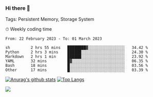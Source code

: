 ### Hi there 👋

Tags: Persistent Memory, Storage System

<!--

[![Anurag's github stats](https://github-readme-stats.vercel.app/api?username=wwyf)](https://github.com/anuraghazra/github-readme-stats)

[![Anurag's github stats](https://github-readme-stats.vercel.app/api?username=wwyf&count_private=true)](https://github.com/anuraghazra/github-readme-stats)


[![Top Langs](https://github-readme-stats.vercel.app/api/top-langs/?username=wwyf&count_private=true&&hide=jupyter%20notebook,html)](https://github.com/anuraghazra/github-readme-stats)



-->


⏱ Weekly coding time

<!--START_SECTION:waka-->

```text
From: 22 February 2023 - To: 01 March 2023

sh         2 hrs 55 mins   ████████▓░░░░░░░░░░░░░░░░   34.42 %
Python     2 hrs 3 mins    ██████░░░░░░░░░░░░░░░░░░░   24.30 %
Markdown   2 hrs 1 min     ██████░░░░░░░░░░░░░░░░░░░   23.92 %
YAML       32 mins         █▓░░░░░░░░░░░░░░░░░░░░░░░   06.35 %
Bash       18 mins         █░░░░░░░░░░░░░░░░░░░░░░░░   03.56 %
Other      17 mins         █░░░░░░░░░░░░░░░░░░░░░░░░   03.39 %
```

<!--END_SECTION:waka-->



[![Anurag's github stats](https://github-readme-stats.vercel.app/api?username=wwyf&count_private=true&show_icons=true&hide_border=true)](https://github.com/anuraghazra/github-readme-stats) [![Top Langs](https://github-readme-stats.vercel.app/api/top-langs/?username=wwyf&count_private=true&hide=jupyter%20notebook,html,OpenEdge%20ABL&langs_count=10&layout=compact&hide_border=true)](https://github.com/anuraghazra/github-readme-stats)

<!--

[![willianrod's wakatime stats](https://github-readme-stats.vercel.app/api/wakatime?username=wwyf)](https://github.com/anuraghazra/github-readme-stats)


-->

![](https://hit.yhype.me/github/profile?user_id=23121291)
